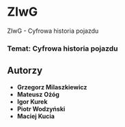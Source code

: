# ZIwG
ZIwG - Cyfrowa historia pojazdu

### Temat: Cyfrowa historia pojazdu


## Autorzy

* **Grzegorz Milaszkiewicz** 
* **Mateusz Ożóg** 
* **Igor Kurek** 
* **Piotr Wodzyński** 
* **Maciej Kucia** 
